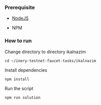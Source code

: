 ### Prerequisite

- [NodeJS](https://nodejs.org/en/)

- NPM


### How to run

Change directory to directory ikalnazim

```shell
cd ~/inery-testnet-faucet-tasks/ikalnazim
```

Install dependencies

```shell
npm install
```

Run the script

```
npm run solution
```

